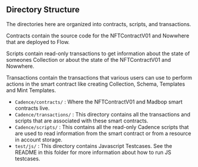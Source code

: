 ## Directory Structure

The directories here are organized into contracts, scripts, and transactions.

Contracts contain the source code for the NFTContractV01 and Nowwhere that are deployed to Flow.

Scripts contain read-only transactions to get information about
the state of someones Collection or about the state of the NFTContractV01 and Nowwhere.

Transactions contain the transactions that various users can use
to perform actions in the smart contract like creating Collection, Schema, Templates and Mint Templates.

 - `Cadence/contracts/` : Where the NFTContractV01 and Madbop smart contracts live.
 - `Cadence/transactions/` : This directory contains all the transactions and scripts
 that are associated with these smart contracts.
 - `Cadence/scripts/`  : This contains all the read-only Cadence scripts 
 that are used to read information from the smart contract
 or from a resource in account storage.
 - `test/js/` : This directory contains Javascript Testcases. See the README in this folder for more information
 about how to run JS testcases.